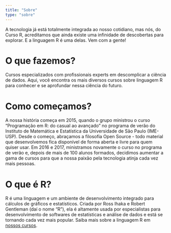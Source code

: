 ```yaml
---
title: "Sobre"
type: "sobre"
---
```


A tecnologia já está totalmente integrada ao nosso cotidiano, mas nós, do Curso R, acreditamos que ainda existe uma infinidade de descobertas para explorar. E a linguagem R é uma delas. Vem com a gente!

# O que fazemos?

Cursos especializados com profissionais experts em descomplicar a ciência de dados. Aqui, você encontra os mais diversos cursos sobre linguagem R para conhecer e se aprofundar nessa ciência do futuro.

# Como começamos?

A nossa história começa em 2015, quando o grupo ministrou o curso “Programação em R: do casual ao avançado” no programa de verão do Instituto de Matemática e Estatística da Universidade de São Paulo (IME-USP). Desde o começo, abraçamos a filosofia Open Source - todo material que desenvolvemos fica disponível de forma aberta e livre para quem quiser usar.
Em 2016 e 2017, ministramos novamente o curso no programa de verão e, depois de mais de 100 alunos formados, decidimos aumentar a gama de cursos para que a nossa paixão pela tecnologia atinja cada vez mais pessoas.

# O que é R?

 R é uma linguagem e um ambiente de desenvolvimento integrado para cálculos de gráficos e estatísticos. Criada por Ross Ihaka e Robert Gentleman (daí o nome “R”), ela é altamente usada por especialistas para desenvolvimento de softwares de estatísticas e análise de dados e está se tornando cada vez mais popular. Saiba mais sobre a linguagem R em [nossos cursos](/cursos).


